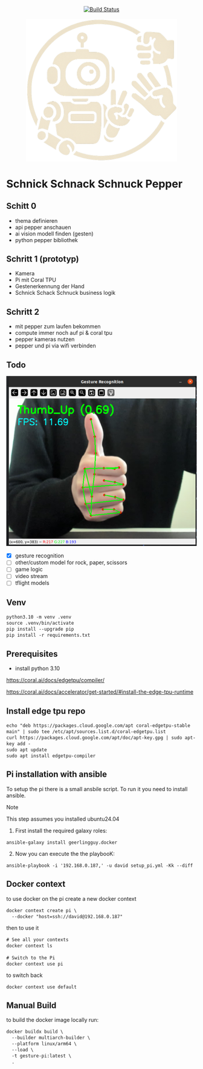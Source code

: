 <p align="center">
 <a href="https://github.com/dav354/seminar/actions">
    <img src="https://github.com/dav354/seminar/actions/workflows/docker_build.yml/badge.svg?branch=main"
         alt="Build Status" />
  </a>
  <br/>
  <br/>
  <img src="assets/logo_white.png"  
    alt="Logo"
    width="400" />
</p>

# Schnick Schnack Schnuck Pepper

## Schitt 0
- thema definieren
- api pepper anschauen
- ai vision modell finden (gesten)
- python pepper bibliothek

## Schritt 1 (prototyp)
- Kamera
- Pi mit Coral TPU
- Gestenerkennung der Hand
- Schnick Schack Schnuck business logik

## Schritt 2
- mit pepper zum laufen bekommen
- compute immer noch auf pi & coral tpu
- pepper kameras nutzen
- pepper und pi via wifi verbinden

## Todo

![image](assets/1.png)

- [x] gesture recognition
- [ ] other/custom model for rock, paper, scissors
- [ ] game logic
- [ ] video stream
- [ ] tflight models

## Venv

```shell
python3.10 -m venv .venv
source .venv/bin/activate
pip install --upgrade pip
pip install -r requirements.txt
```

## Prerequisites
- install python 3.10

https://coral.ai/docs/edgetpu/compiler/

https://coral.ai/docs/accelerator/get-started/#install-the-edge-tpu-runtime

## Install edge tpu repo

```shell
echo "deb https://packages.cloud.google.com/apt coral-edgetpu-stable main" | sudo tee /etc/apt/sources.list.d/coral-edgetpu.list
curl https://packages.cloud.google.com/apt/doc/apt-key.gpg | sudo apt-key add -
sudo apt update
sudo apt install edgetpu-compiler
```

## Pi installation with ansible

To setup the pi there is a small ansbile script. To run it you need to install ansible.

> [!NOTE]
> This step assumes you installed ubuntu24.04

1. First install the required galaxy roles:
  
  ```shell
  ansible-galaxy install geerlingguy.docker
  ```

2. Now you can execute the the playbooK:

  ```shell
  ansible-playbook -i '192.168.0.187,' -u david setup_pi.yml -Kk --diff
  ```

## Docker context

to use docker on the pi create a new docker context

```shell
docker context create pi \
  --docker "host=ssh://david@192.168.0.187"
```

then to use it

```shell
# See all your contexts
docker context ls

# Switch to the Pi
docker context use pi
```

to switch back

```shell
docker context use default
```

## Manual Build

to build the docker image locally run:

```shell
docker buildx build \
  --builder multiarch-builder \
  --platform linux/arm64 \
  --load \
  -t gesture-pi:latest \
  .
```